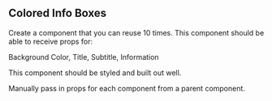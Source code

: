Colored Info Boxes
------------------

Create a component that you can reuse 10 times. This component should be able to receive props for:

Background Color,
Title,
Subtitle,
Information

This component should be styled and built out well.

Manually pass in props for each component from a parent component.
